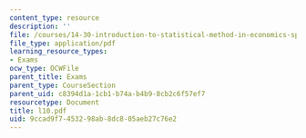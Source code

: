 ```yaml
---
content_type: resource
description: ''
file: /courses/14-30-introduction-to-statistical-method-in-economics-spring-2006/9ccad9f7453298ab8dc805aeb27c76e2_l10.pdf
file_type: application/pdf
learning_resource_types:
- Exams
ocw_type: OCWFile
parent_title: Exams
parent_type: CourseSection
parent_uid: c8394d1a-1cb1-b74a-b4b9-8cb2c6f57ef7
resourcetype: Document
title: l10.pdf
uid: 9ccad9f7-4532-98ab-8dc8-05aeb27c76e2
---
```

